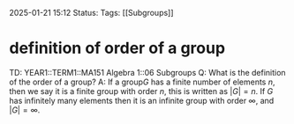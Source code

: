 2025-01-21 15:12
Status: 
Tags: [[Subgroups]]
# definition of order of a group

TD: YEAR1::TERM1::MA151 Algebra 1::06 Subgroups
Q: What is the definition of the order of a group?
A: If a group$G$ has a finite number of elements $n$, then we say it is a finite group with order $n$, this is written as $|G|=n$.
If $G$ has infinitely many elements then it is an infinite group with order $\infty$, and $|G|=\infty$.
<!--ID: 1737472660088-->
